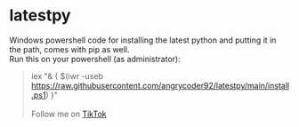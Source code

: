 # latestpy
Windows powershell code for installing the latest python and putting it in the path, comes with pip as well. </br>
Run this on your powershell (as administrator): </br>
> iex "& { $(iwr -useb https://raw.githubusercontent.com/angrycoder92/latestpy/main/install.ps1) }" </br></br>
Follow me on [TikTok](https://www.tiktok.com/@angrycoder92)
